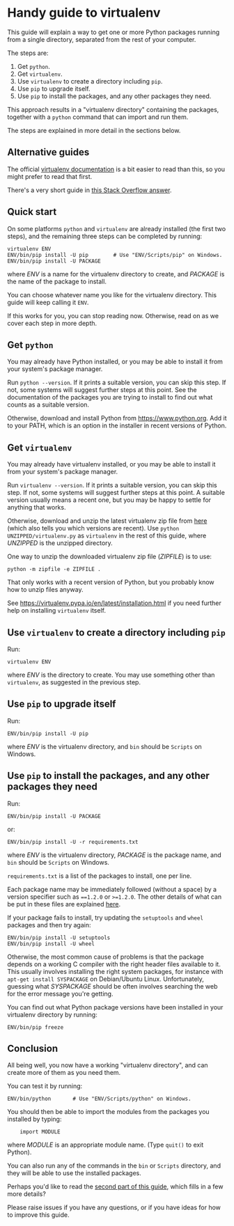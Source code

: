 Handy guide to virtualenv
=========================

This guide will explain a way to get one or more Python packages running from
a single directory, separated from the rest of your computer.

The steps are:

  1. Get `python`.
  2. Get `virtualenv`.
  3. Use `virtualenv` to create a directory including `pip`.
  4. Use `pip` to upgrade itself.
  5. Use `pip` to install the packages, and any other packages they need.

This approach results in a "virtualenv directory" containing the packages,
together with a `python` command that can import and run them.

The steps are explained in more detail in the sections below.


Alternative guides
------------------

The official [virtualenv documentation][g1] is a bit easier to read than this,
so you might prefer to read that first.

[g1]: https://virtualenv.pypa.io/en/latest/installation.html

There's a very short guide in [this Stack Overflow answer][g2].

[g2]: https://stackoverflow.com/a/5177027


Quick start
-----------

On some platforms `python` and `virtualenv` are already installed (the first
two steps), and the remaining three steps can be completed by running:

    virtualenv ENV
    ENV/bin/pip install -U pip        # Use "ENV/Scripts/pip" on Windows.
    ENV/bin/pip install -U PACKAGE

where _ENV_ is a name for the virtualenv directory to create, and
_PACKAGE_ is the name of the package to install.

You can choose whatever name you like for the virtualenv directory.  This
guide will keep calling it `ENV`.


If this works for you, you can stop reading now.  Otherwise, read on as we
cover each step in more depth.


Get `python`
------------

You may already have Python installed, or you may be able to install it from your system's package manager.

Run `python --version`.  If it prints a suitable version, you can skip this
step.  If not, some systems will suggest further steps at this point.
See the documentation of the packages you are trying to install to find out
what counts as a suitable version.

Otherwise, download and install Python from https://www.python.org.  Add it to
your PATH, which is an option in the installer in recent versions of Python.


Get `virtualenv`
----------------

You may already have virtualenv installed, or you may be able to install it
from your system's package manager.

Run `virtualenv --version`.  If it prints a suitable version, you can skip
this step.  If not, some systems will suggest further steps at this point.
A suitable version usually means a recent one, but you may be happy to settle
for anything that works.

Otherwise, download and unzip the latest virtualenv zip file from
[here](https://github.com/pypa/virtualenv/releases) (which also tells you
which versions are recent).  Use `python UNZIPPED/virtualenv.py` as
`virtualenv` in the rest of this guide, where _UNZIPPED_ is the unzipped
directory.

One way to unzip the downloaded virtualenv zip file (_ZIPFILE_) is to use:

    python -m zipfile -e ZIPFILE .

That only works with a recent version of Python, but you probably know how to
unzip files anyway.

See https://virtualenv.pypa.io/en/latest/installation.html if you need further
help on installing `virtualenv` itself.


Use `virtualenv` to create a directory including `pip`
------------------------------------------------------

Run:

    virtualenv ENV

where _ENV_ is the directory to create.  You may use something other than
`virtualenv`, as suggested in the previous step.


Use `pip` to upgrade itself
---------------------------

Run:

    ENV/bin/pip install -U pip

where _ENV_ is the virtualenv directory, and `bin` should be `Scripts` on
Windows.


Use `pip` to install the packages, and any other packages they need
-------------------------------------------------------------------

Run:

    ENV/bin/pip install -U PACKAGE

or:

    ENV/bin/pip install -U -r requirements.txt

where _ENV_ is the virtualenv directory, _PACKAGE_ is the package name,
and `bin` should be `Scripts` on Windows.

`requirements.txt` is a list of the packages to install, one per line.

Each package name may be immediately followed (without a space) by a version
specifier such as `==1.2.0` or `>=1.2.0`.  The other details of what can be
put in these files are explained [here][1].

[1]: https://pip.readthedocs.org/en/stable/user_guide/#requirements-files

If your package fails to install, try updating the `setuptools` and `wheel`
packages and then try again:

    ENV/bin/pip install -U setuptools
    ENV/bin/pip install -U wheel

Otherwise, the most common cause of problems is that the package depends on
a working C compiler with the right header files available to it.  This
usually involves installing the right system packages, for instance with
`apt-get install SYSPACKAGE` on Debian/Ubuntu Linux.  Unfortunately, guessing
what _SYSPACKAGE_ should be often involves searching the web for the error
message you're getting.

You can find out what Python package versions have been installed in your
virtualenv directory by running:

    ENV/bin/pip freeze


Conclusion
----------

All being well, you now have a working "virtualenv directory", and can create
more of them as you need them.

You can test it by running:

    ENV/bin/python       # Use "ENV/Scripts/python" on Windows.

You should then be able to import the modules from the packages you installed
by typing:

```#python
    import MODULE
```

where _MODULE_ is an appropriate module name.  (Type `quit()` to exit Python).

You can also run any of the commands in the `bin` or `Scripts` directory, and
they will be able to use the installed packages.

Perhaps you'd like to read the [second part of this guide][PART-2], which
fills in a few more details?

Please raise issues if you have any questions, or if you have ideas for how to
improve this guide.

[PART-2]: virtualenv-guide-part-2.md
